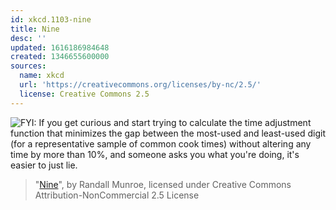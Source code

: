 ```yaml
---
id: xkcd.1103-nine
title: Nine
desc: ''
updated: 1616186984648
created: 1346655600000
sources:
  name: xkcd
  url: 'https://creativecommons.org/licenses/by-nc/2.5/'
  license: Creative Commons 2.5
---
```

![FYI: If you get curious and start trying to calculate the time adjustment function that minimizes the gap between the most-used and least-used digit (for a representative sample of common cook times) without altering any time by more than 10%, and someone asks you what you're doing, it's easier to just lie.](https://imgs.xkcd.com/comics/nine.png)
> "[Nine](https://xkcd.com/1103/)", by Randall Munroe, licensed under Creative Commons Attribution-NonCommercial 2.5 License
